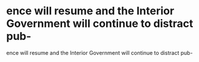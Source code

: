 # ence will resume and the Interior Government will continue to distract pub-

ence will resume and the Interior Government will continue to distract pub-